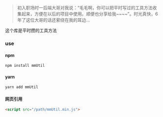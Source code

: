 > 初入职场时一后端大哥对我说：“毛毛啊，你可以把平时写过的工具方法收集起来，方便在以后的项目中使用。顺便也分享给我~~~~”。时光真快，6 年了这位大哥的话还萦绕在我的耳边...

这个库是平时攒的工具方法

### use

#### npm

```bash
npm install mmUtil
```

#### yarn

```bash
yarn add mmUtil
```

#### 网页引用

```html
<script src="/path/mmUtil.min.js">
```
